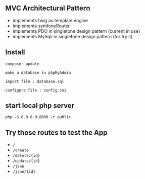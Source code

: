 ## MVC Architectural Pattern

- implements twig as template engine
- implements symfonyRouter
- implements PDO in singletone design pattern (current in use)
- implements MySqli in singletone design pattern (for try it)

## Install

```
composer update
```

`make a database in phpMyAdmin`

`import file : database.sql`

`configure file : config.ini`

## start local php server

 `php -S 0.0.0.0:8080 -t public`

## Try those routes to test the App

- `/`
- `/create`
- `/delete/{id}`
- `/update/{id}`
- `/json`
- `/json/{id}`

 
